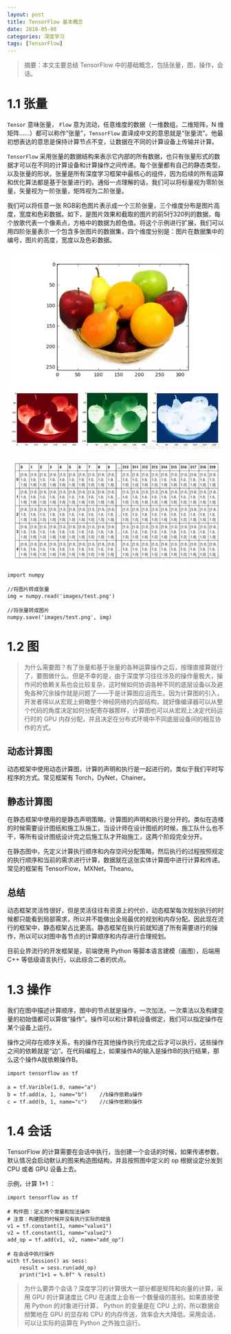 ```yaml
---
layout: post
title: TensorFlow 基本概念
date: 2018-05-08
categories: 深度学习
tags: [TensorFlow]
---
```


> 摘要：本文主要总结 TensorFlow 中的基础概念，包括张量，图，操作，会话。

# 1.1 张量

`Tensor` 意味张量， `Flow` 意为流动，任意维度的数据（一维数组，二维矩阵，N 维矩阵......）都可以称作“张量”，`TensorFlow` 直译成中文的意思就是“张量流”。他最初想表达的意思是保持计算节点不变，让数据在不同的计算设备上传输并计算。

`TensorFlow` 采用张量的数据结构来表示它内部的所有数据，也只有张量形式的数据才可以在不同的计算设备和计算操作之间传递。每个张量都有自己的静态类型，以及张量的形状。张量是所有深度学习框架中最核心的组件，因为后续的所有运算和优化算法都是基于张量进行的。通俗一点理解的话，我们可以将标量视为零阶张量，矢量视为一阶张量，矩阵视为二阶张量。

我们可以将任意一张 RGB彩色图片表示成一个三阶张量，三个维度分布是图片高度，宽度和色彩数据。如下，是图片效果和截取的图片的前5行320列的数据，每个放歌代表一个像素点，方格中的数据为颜色值。将这个示例进行扩展，我们可以用四阶张量表示一个包含多张图片的数据集，四个维度分别是：图片在数据集中的编号，图片的高度，宽度以及色彩数据。

![张量示例1](../images/tensorflow/张量示例1.png)
![张量示例2](../images/tensorflow/张量示例2.png)

```
import numpy

//将图片转成张量
img = numpy.read('images/test.png')

//将张量转成图片
numpy.save('images/test.png', img)

```

# 1.2 图

> 为什么需要图？有了张量和基于张量的各种运算操作之后，按理直接算就行了，要图做什么。但是不幸的是，由于深度学习往往涉及的操作量极大，操作间的依赖关系也会比较复杂，这时候如何协调各种不同的底层设备以及避免各种冗余操作就是问题了——于是计算图应运而生。因为计算图的引入，开发者得以从宏观上俯瞰整个神经网络的内部结构，就好像编译器可以从整个代码的角度决定如何分配寄存器那样，计算图也可以从宏观上决定代码运行时的 GPU 内存分配，并且决定在分布式环境中不同底层设备间的相互协作的方式。

## 动态计算图

动态框架中使用动态计算图，计算的声明和执行是一起进行的，类似于我们平时写程序的方式。常见框架有 Torch，DyNet，Chainer。

## 静态计算图

在静态框架中使用的是静态声明策略，计算图的声明和执行是分开的。类似在造楼的时候需要设计图纸和施工队施工，当设计师在设计图纸的时候，施工队什么也不干，等所有设计图纸设计完之后施工队才开始施工，这两个阶段完全分开。

在静态图中，先定义计算执行顺序和内存空间分配策略，然后执行的过程按照规定的执行顺序和当前的需求进行计算，数据就在这张实体计算图中进行计算和传递。常见的框架有 TensorFlow，MXNet，Theano。

## 总结

动态框架灵活性很好，但是灵活往往有资源上的代价，动态框架每次规划执行的时候都只能看到局部需求，所以并不能做出全局最优的规划和内存分配。因此现在流行的框架中，静态框架占比更高。静态框架在执行前就知道了所有需要进行的操作，所以可以对图中各节点的计算顺序和内存进行合理规划。

目前业界流行的开发框架是，前端使用 Python 等脚本语言建模（画图），后端用 C++ 等低级语言执行，以此综合二者的优点。

# 1.3 操作

我们在图中描述计算顺序，图中的节点就是操作，一次加法，一次乘法以及构建变量的初始值都可以算做“操作”。操作可以和计算机设备绑定，我们可以指定操作在某个设备上运行。

操作之间存在顺序关系，有的操作在其他操作执行完成之后才可以执行，这些操作之间的依赖就是“边”。在代码编程上，如果操作A的输入是操作B的执行结果，那么这个操作A就依赖操作B。

```
import tensorflow as tf

a = tf.Varible(1.0, name="a")
b = tf.add(a, 1, name="b")    //b操作依赖a操作
c = tf.add(b, 1, name="c")    //c操作依赖b操作

```

# 1.4 会话

TensorFlow 的计算需要在会话中执行，当创建一个会话的时候，如果传递参数，默认情况会启动默认的图来构造图结构，并且按照图中定义的 op 根据设定分发到 CPU 或者 GPU 设备上去。

示例，计算 1+1 ：

```
import tensorflow as tf

# 构件图：定义两个常量和加法操作
# 注意：构建图的时候并没有执行实际的赋值
v1 = tf.constant(1, name="value1")
v2 = tf.constant(1, name="value2")
add_op = tf.add(v1, v2, name="add_op")

# 在会话中执行操作
with tf.Session() as sess:
	result = sess.run(add_op)
	print("1+1 = %.0f" % result)

```

> 为什么要弄个会话？深度学习的计算很大一部分都是矩阵和向量的计算，采用 GPU 的计算速度比 CPU 在速度上会有一个数量级的差别。如果直接使用 Python 的对象进行计算， Python 的变量是在 CPU 上的，所以数据会频繁地在 GPU 的显存和 CPU 的内存传送，效率会大大降低。采用会话，可以让实际的运算在 Python 之外独立运行。
